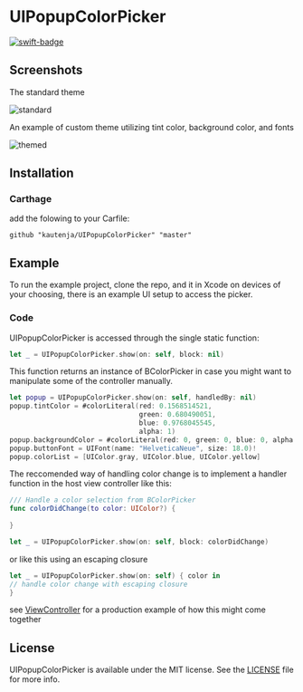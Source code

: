 # UIPopupColorPicker

[![swift-badge][]][swift-link]

[swift-badge]: https://img.shields.io/badge/swift-4.0-orange.svg
[swift-link]: https://swift.org/

## Screenshots

The standard theme

![standard][]

An example of custom theme utilizing tint color, background color, and fonts

![themed][]

[standard]: https://user-images.githubusercontent.com/2184469/28428261-78c0d20a-6d3e-11e7-8bbb-538066ae9696.PNG
[themed]: https://user-images.githubusercontent.com/2184469/28428266-7b990cae-6d3e-11e7-98b2-dddc01dc55d1.PNG

## Installation

### Carthage

add the folowing to your Carfile:

```
github "kautenja/UIPopupColorPicker" "master"
```

## Example

To run the example project, clone the repo, and it in Xcode on devices of your choosing, there is an example UI
setup to access the picker.

### Code

UIPopupColorPicker is accessed through the single static function:

```swift
let _ = UIPopupColorPicker.show(on: self, block: nil)
```

This function returns an instance of BColorPicker in case you might want to
manipulate some of the controller manually.

```swift
let popup = UIPopupColorPicker.show(on: self, handledBy: nil)
popup.tintColor = #colorLiteral(red: 0.1568514521, 
                                green: 0.680490051, 
                                blue: 0.9768045545, 
                                alpha: 1)
popup.backgroundColor = #colorLiteral(red: 0, green: 0, blue: 0, alpha: 1)
popup.buttonFont = UIFont(name: "HelveticaNeue", size: 18.0)!
popup.colorList = [UIColor.gray, UIColor.blue, UIColor.yellow]
```

The reccomended way of handling color change is to implement a handler function
in the host view controller like this:

```swift
/// Handle a color selection from BColorPicker
func colorDidChange(to color: UIColor?) {
    
}

let _ = UIPopupColorPicker.show(on: self, block: colorDidChange)
```

or like this using an escaping closure

```swift
let _ = UIPopupColorPicker.show(on: self) { color in
// handle color change with escaping closure
}
```

see [ViewController](PopupColorPicker/ViewController.swift) for a production 
example of how this might come together


## License

UIPopupColorPicker is available under the MIT license. See the [LICENSE](./LICENSE) file for more 
info.
